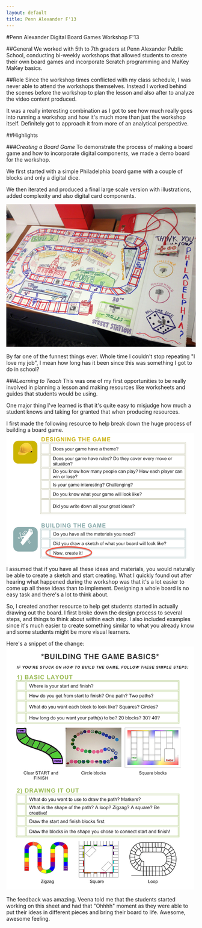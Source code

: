 ```yaml
---
layout: default
title: Penn Alexander F'13
---
```


#Penn Alexander Digital Board Games Workshop F'13

##General
We worked with 5th to 7th graders at Penn Alexander Public School, conducting bi-weekly workshops that allowed students to create their own board games and incorporate Scratch programming and MaKey MaKey basics. 

##Role
Since the workshop times conflicted with my class schedule, I was never able to attend the workshops themselves. Instead I worked behind the scenes before the workshop to plan the lesson and also after to analyze the video content produced.

It was a really interesting combination as I got to see how much really goes into running a workshop and how it's much more than just the workshop itself. Definitely got to approach it from more of an analytical perspective.

##Highlights

###*Creating a Board Game*
To demonstrate the process of making a board game and how to incorporate digital components, we made a demo board for the workshop. 

We first started with a simple Philadelphia board game with a couple of blocks and only a digital dice. 

We then iterated and produced a final large scale version with illustrations, added complexity and also digital card components. 

![board](../../img/board.jpg)

By far one of the funnest things ever. Whole time I couldn't stop repeating "I love my job", I mean how long has it been since this was something I got to do in school?

###*Learning to Teach*
This was one of my first opportunities to be really involved in planning a lesson and making resources like worksheets and guides that students would be using. 

One major thing I've learned is that it's quite easy to misjudge how much a student knows and taking for granted that when producing resources. 

I first made the following resource to help break down the huge process of building a board game.
![prev](../../img/previous.png)
I assumed that if you have all these ideas and materials, you would naturally be able to create a sketch and start creating. What I quickly found out after hearing what happened during the workshop was that it's a lot easier to come up all these ideas than to implement. Designing a whole board is no easy task and there's a lot to think about.

So, I created another resource to help get students started in actually drawing out the board. I first broke down the design process to several steps, and things to think about within each step. I also included examples since it's much easier to create something similar to what you already know and some students might be more visual learners. 

Here's a snippet of the change:
![after](../../img/after.png)

The feedback was amazing. Veena told me that the students started working on this sheet and had that "Ohhhh" moment as they were able to put their ideas in different pieces and bring their board to life. Awesome, awesome feeling.